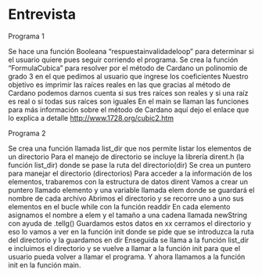 # Entrevista

Programa 1

Se hace una función Booleana “respuestainvalidadeloop” para determinar si el usuario quiere pues seguir corriendo el programa.
Se crea la función “FormulaCubica” para resolver por el método de Cardano un polinomio de grado 3  en el que pedimos al usuario que ingrese los coeficientes 
Nuestro objetivo es imprimir las raíces reales en las que gracias al método de Cardano podemos darnos cuenta si sus tres raíces son reales y si  una raíz es real o si todas sus raíces son iguales
En el main se llaman las funciones para más información sobre el método de Cardano aquí dejo el enlace que lo explica a detalle http://www.1728.org/cubic2.htm 

Programa 2

Se crea una función llamada list_dir que nos permite listar los elementos de un directorio
Para el manejo de directorio se incluye la librería dirent.h (la función list_dir) donde se pase la ruta del directorio(dir)
Se crea un puntero para manejar el directorio (directorios) 
Para acceder a la información de los elementos, trabaremos con la estructura de datos dirent
Vamos a crear un puntero llamado elemento y una variable llamada elem donde se guardará el nombre de cada archivo
Abrimos el directorio y se recorre uno a uno sus elementos en el bucle while con la función readdir
En cada elemento asignamos el nombre a elem y el tamaño a una cadena llamada newString con ayuda de .tellg() 
Guardamos estos datos en xx cerramos el directorio y eso lo vamos a ver en la función init donde se pide que se introduzca la ruta del directorio y la guardamos en dir
Enseguida se llama a la función list_dir e incluimos el directorio y se vuelve a llamar a la función init para que el usuario pueda volver a llamar el programa.
Y ahora llamamos a la función init en la función main.
